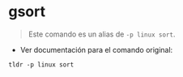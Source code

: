 # gsort

> Este comando es un alias de `-p linux sort`.

- Ver documentación para el comando original:

`tldr -p linux sort`
